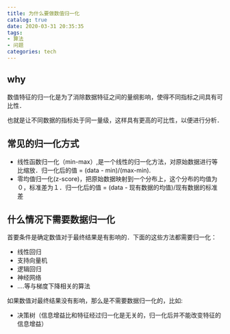 ```yaml
---
title: 为什么要做数值归一化
catalog: true
date: 2020-03-31 20:35:35
tags: 
- 算法
- 问题
categories: tech
---
```


## why

数值特征的归一化是为了消除数据特征之间的量纲影响，使得不同指标之间具有可比性．

也就是让不同数据的指标处于同一量级，这样具有更高的可比性，以便进行分析．



## 常见的归一化方式

- 线性函数归一化（min-max）,是一个线性的归一化方法，对原始数据进行等比缩放．归一化后的值 = (data - min)/(max-min).
- 零均值归一化(z-score)，把原始数据映射到一个分布上，这个分布的均值为０，标准差为１．归一化后的值 = (data - 现有数据的均值)/现有数据的标准差



## 什么情况下需要数据归一化

首要条件是确定数值对于最终结果是有影响的．下面的这些方法都需要归一化：

- 线性回归
- 支持向量机
- 逻辑回归
- 神经网络
- ....等与梯度下降相关的算法

如果数值对最终结果没有影响，那么是不需要数据归一化的，比如:

- 决策树（信息增益比和特征经过归一化是无关的，归一化后并不能改变特征的信息增益）